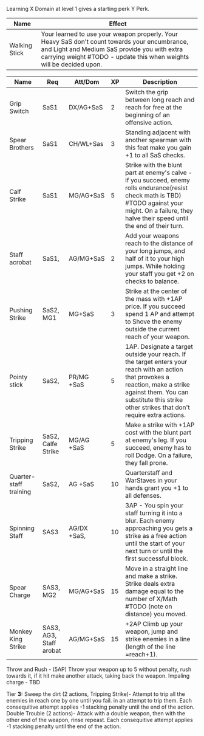 
Learning X Domain at level 1 gives a starting perk Y Perk.

| **Name**      | **Effect**                                                                                                                                                                                                            |
| ------------- | --------------------------------------------------------------------------------------------------------------------------------------------------------------------------------------------------------------------- |
| Walking Stick | Your learned to use your weapon properly. Your Heavy SaS don't count towards your encumbrance, and Light and Medium SaS provide you with extra carrying weight #TODO - update this when weights will be decided upon. |

| **Name**               | **Req**                 | Att/Dom     | **XP** | **Description**                                                                                                                                                                                                                 |
| ---------------------- | ----------------------- | ----------- | ------ | ------------------------------------------------------------------------------------------------------------------------------------------------------------------------------------------------------------------------------- |
| Grip Switch            | SaS1                    | DX/AG+SaS   | 2      | Switch the grip between long reach and reach for free at the beginning of an offensive action.                                                                                                                                  |
| Spear Brothers         | SaS1                    | CH/WL+Sas   | 3      | Standing adjacent with another spearman with this feat make you gain +1 to all SaS checks.                                                                                                                                      |
| Calf Strike            | SaS1                    | MG/AG+SaS   | 5      | Strike with the blunt part at enemy's calve - if you succeed, enemy rolls endurance(resist check math is TBD) #TODO against your might. On a failure, they halve their speed until the end of their turn.                       |
| Staff acrobat          | SaS1,                   | AG/MG+SaS   | 2      | Add your weapons reach to the distance of your long jumps, and half of it to your high jumps. While holding your staff you get +2 on checks to balance.                                                                         |
| Pushing Strike         | SaS2, MG1               | MG+SaS      | 3      | Strike at the center of the mass with +1AP price. If you succeed spend 1 AP and attempt to Shove the enemy outside the current reach of your weapon.                                                                            |
| Pointy stick           | SaS2,                   | PR/MG +SaS  | 5      | 1AP. Designate a target outside your reach. If the target enters your reach with an action that provokes a reaction, make a strike against them. You can substitute this strike other strikes that don't require extra actions. |
| Tripping Strike        | SaS2, Calfe Strike      | MG/AG +SaS  | 5      | Make a strike with +1AP cost with the blunt part at enemy's leg. If you succeed, enemy has to roll Dodge. On a failure, they fall prone.                                                                                        |
| Quarter-staff training | SaS2,                   | AG +SaS     | 10     | Quarterstaff and WarStaves in your hands grant you +1 to all defenses.                                                                                                                                                          |
| Spinning Staff         | SAS3                    | AG/DX +SaS, | 10     | 3AP - You spin your staff turning it into a blur. Each enemy approaching you gets a strike as a free action until the start of your next turn or until the first successful block.                                              |
| Spear Charge           | SAS3, MG2               | MG/AG+SaS   | 15     | Move in a straight line and make a strike. Strike deals extra damage equal to the number of X/Math #TODO (note on distance) you moved.                                                                                          |
| Monkey King Strike     | SAS3, AG3, Staff arobat | AG/MG+SaS   | 15     | +2AP Climb up your weapon, jump and strike enemies in a line (length of the line =reach+1).                                                                                                                                     |



Throw and Rush - (5AP) Throw your weapon up to 5 without penalty, rush towards it, if it hit make another attack, taking back the weapon. 
Impaling charge - TBD

Tier **3:** 
Sweep the dirt (2 actions, Tripping Strike)- Attempt to trip all the enemies in reach one by one until you fail. in an attempt to trip them. Each consequitive attempt applies -1 stacking penalty until the end of the action. Double Trouble (2 actions)- Attack with a double weapon, then with the other end of the weapon, rinse repeast. Each consequitive attempt applies -1 stacking penalty until the end of the action.
